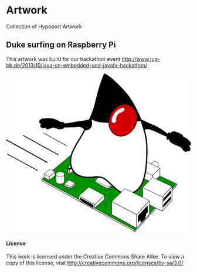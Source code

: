 # Artwork

Collection of Hypoport Artwork


## Duke surfing on Raspberry Pi

This artwork was build for our hackathon event 
http://www.jug-bb.de/2013/10/java-on-embedded-und-javafx-hackathon/

![Duke surfing on Raspberry Pi](/duke_surfing_on_raspberry_pi/duke_surfing_on_raspberry_pi.png?raw=true)

#### License
This work is licensed under the Creative Commons Share Alike.
To view a copy of this license, visit http://creativecommons.org/licenses/by-sa/3.0/



